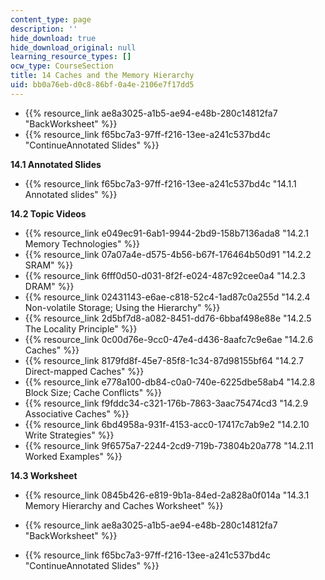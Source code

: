 ```yaml
---
content_type: page
description: ''
hide_download: true
hide_download_original: null
learning_resource_types: []
ocw_type: CourseSection
title: 14 Caches and the Memory Hierarchy
uid: bb0a76eb-d0c8-86bf-0a4e-2106e7f17dd5
---
```


*   {{% resource_link ae8a3025-a1b5-ae94-e48b-280c14812fa7 "BackWorksheet" %}}
*   {{% resource_link f65bc7a3-97ff-f216-13ee-a241c537bd4c "ContinueAnnotated Slides" %}}

**14.1 Annotated Slides**

*   {{% resource_link f65bc7a3-97ff-f216-13ee-a241c537bd4c "14.1.1 Annotated slides" %}}

**14.2 Topic Videos**

*   {{% resource_link e049ec91-6ab1-9944-2bd9-158b7136ada8 "14.2.1 Memory Technologies" %}}
*   {{% resource_link 07a07a4e-d575-4b56-b67f-176464b50d91 "14.2.2 SRAM" %}}
*   {{% resource_link 6fff0d50-d031-8f2f-e024-487c92cee0a4 "14.2.3 DRAM" %}}
*   {{% resource_link 02431143-e6ae-c818-52c4-1ad87c0a255d "14.2.4 Non-volatile Storage; Using the Hierarchy" %}}
*   {{% resource_link 2d5bf7d8-a082-8451-dd76-6bbaf498e88e "14.2.5 The Locality Principle" %}}
*   {{% resource_link 0c00d76e-9cc0-47e4-d436-8aafc7c9e6ae "14.2.6 Caches" %}}
*   {{% resource_link 8179fd8f-45e7-85f8-1c34-87d98155bf64 "14.2.7 Direct-mapped Caches" %}}
*   {{% resource_link e778a100-db84-c0a0-740e-6225dbe58ab4 "14.2.8 Block Size; Cache Conflicts" %}}
*   {{% resource_link f9fddc34-c321-176b-7863-3aac75474cd3 "14.2.9 Associative Caches" %}}
*   {{% resource_link 6bd4958a-931f-4153-acc0-17417c7ab9e2 "14.2.10 Write Strategies" %}}
*   {{% resource_link 9f6575a7-2244-2cd9-719b-73804b20a778 "14.2.11 Worked Examples" %}}

**14.3 Worksheet**

*   {{% resource_link 0845b426-e819-9b1a-84ed-2a828a0f014a "14.3.1 Memory Hierarchy and Caches Worksheet" %}}

*   {{% resource_link ae8a3025-a1b5-ae94-e48b-280c14812fa7 "BackWorksheet" %}}
*   {{% resource_link f65bc7a3-97ff-f216-13ee-a241c537bd4c "ContinueAnnotated Slides" %}}